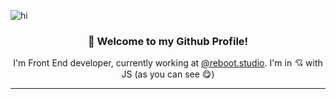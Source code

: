 ![hi](https://user-images.githubusercontent.com/44324243/88457429-8e814f00-ce86-11ea-9d08-e32caceeb734.png)

<h3 align="center">🙌 Welcome to my Github Profile!</h3>

<p align = "center">
  I'm Front End developer, currently working at <a href="https://www.reboot.studio">@reboot.studio</a>. I'm in 💘 with JS (as you can see 😋)
</p>

---
